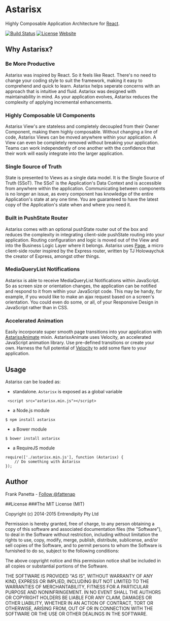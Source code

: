 Astarisx
=====

Highly Composable Application Architecture for [React](http://facebook.github.io/react/).

[![Build Status]](https://travis-ci.org/entrendipity/astarisx)
[![License]](https://github.com/entrendipity/astarisx/blob/master/LICENSE)
[Website](http://entrendipity.github.io/astarisx/)

## Why Astarisx?

### Be More Productive
Astarisx was inspired by React. So it feels like React. There's no need to change your coding style to suit the framework, making it easy to comprehend and quick to learn. Astarisx helps seperate concerns with an approach that is intuitive and fluid. Astarisx was designed with maintainability in mind. As your application evolves, Astarisx reduces the complexity of applying incremental enhancements.

### Highly Composable UI Components
Astarisx View's are stateless and completely decoupled from their Owner Component, making them highly composable. Without changing a line of code, Astarisx Views can be moved anywhere within your application. A View can even be completely removed without breaking your application. Teams can work independently of one another with the confidence that their work will easily integrate into the larger application.

### Single Source of Truth
State is presented to Views as a single data model. It is the Single Source of Truth (SSoT). The SSoT is the Application's Data Context and is accessible from anywhere within the application. Communicating between components is no longer an issue, as every component has knowledge of the entire Application's state at any one time. You are guaranteed to have the latest copy of the Application's state when and where you need it.

### Built in PushState Router
Astarisx comes with an optional pushState router out of the box and reduces the complexity in integrating client-side pushState routing into your application. Routing configuration and logic is moved out of the View and into the Business Logic Layer where it belongs. Astarisx uses [Page](http://visionmedia.github.io/page.js/), a micro client-side router inspired by the Express router, written by TJ Holowaychuk the creator of Express, amongst other things.

### MediaQueryList Notifications
Astarisx is able to receive MediaQueryList Notifications within JavaScript. So as screen size or orientation changes, the application can be notified and respond to it from within your JavaScript code. This may be handy, for example, if you would like to make an ajax request based on a screen's orientation. You could even do some, or all, of your Responsive Design in JavaScript rather than in CSS.

### Accelerated Animation
Easily incorporate super smooth page transitions into your application with [AstarisxAnimate](https://github.com/entrendipity/astarisx-animate) mixin. AstarisxAnimate uses Velocity, an accelerated JavaScript animation library. Use pre-defined transitions or create your own. Harness the full potential of [Velocity](http://julian.com/research/velocity/) to add some flare to your application.

## Usage
Astarisx can be loaded as:

-   standalone. `Astarisx` is exposed as a global variable

```javscript
 <script src="astarisx.min.js"></script>
```

-   a Node.js module

```
$ npm install astarisx
```

-   a Bower module

```
$ bower install astarisx
```

-   a RequireJS module

```
require(['./astarisx.min.js'], function (Astarisx) {
    // Do something with Astarisx
});
```

## Author
Frank Panetta  - [Follow @fattenap](https://twitter.com/intent/follow?screen_name=fattenap)

##License
###The MIT License (MIT)

Copyright (c) 2014-2015 Entrendipity Pty Ltd

Permission is hereby granted, free of charge, to any person obtaining a copy of this software and associated documentation files (the "Software"), to deal in the Software without restriction, including without limitation the rights to use, copy, modify, merge, publish, distribute, sublicense, and/or sell copies of the Software, and to permit persons to whom the Software is furnished to do so, subject to the following conditions:

The above copyright notice and this permission notice shall be included in all copies or substantial portions of the Software.

THE SOFTWARE IS PROVIDED "AS IS", WITHOUT WARRANTY OF ANY KIND, EXPRESS OR IMPLIED, INCLUDING BUT NOT LIMITED TO THE WARRANTIES OF MERCHANTABILITY, FITNESS FOR A PARTICULAR PURPOSE AND NONINFRINGEMENT. IN NO EVENT SHALL THE AUTHORS OR COPYRIGHT HOLDERS BE LIABLE FOR ANY CLAIM, DAMAGES OR OTHER LIABILITY, WHETHER IN AN ACTION OF CONTRACT, TORT OR OTHERWISE, ARISING FROM, OUT OF OR IN CONNECTION WITH THE SOFTWARE OR THE USE OR OTHER DEALINGS IN THE SOFTWARE.

[Build Status]: https://travis-ci.org/entrendipity/astarisx.svg?branch=master
[License]: http://img.shields.io/npm/l/mochify.svg
